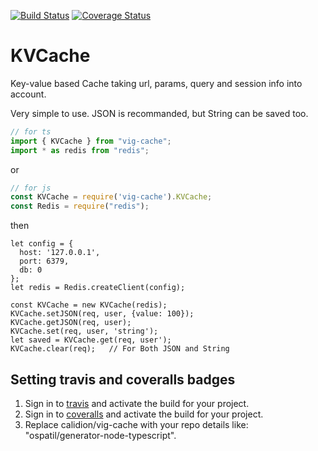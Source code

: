 [![Build Status](https://travis-ci.org/calidion/vig-cache.svg?branch=master)](https://travis-ci.org/calidion/vig-cache)
[![Coverage Status](https://coveralls.io/repos/github/calidion/vig-cache/badge.svg?branch=master)](https://coveralls.io/github/calidion/vig-cache?branch=master)

# KVCache

 Key-value based Cache taking url, params, query and session info into account.
 
 Very simple to use. JSON is recommanded, but String can be saved too.

```ts
// for ts
import { KVCache } from "vig-cache";
import * as redis from "redis";
```
or
```js
// for js
const KVCache = require('vig-cache').KVCache;
const Redis = require("redis");
```
then

```
let config = {
  host: '127.0.0.1',
  port: 6379,
  db: 0
};
let redis = Redis.createClient(config);

const KVCache = new KVCache(redis);
KVCache.setJSON(req, user, {value: 100});
KVCache.getJSON(req, user);
KVCache.set(req, user, 'string');
let saved = KVCache.get(req, user');
KVCache.clear(req);   // For Both JSON and String
```

## Setting travis and coveralls badges
1. Sign in to [travis](https://travis-ci.org/) and activate the build for your project.
2. Sign in to [coveralls](https://coveralls.io/) and activate the build for your project.
3. Replace calidion/vig-cache with your repo details like: "ospatil/generator-node-typescript".
